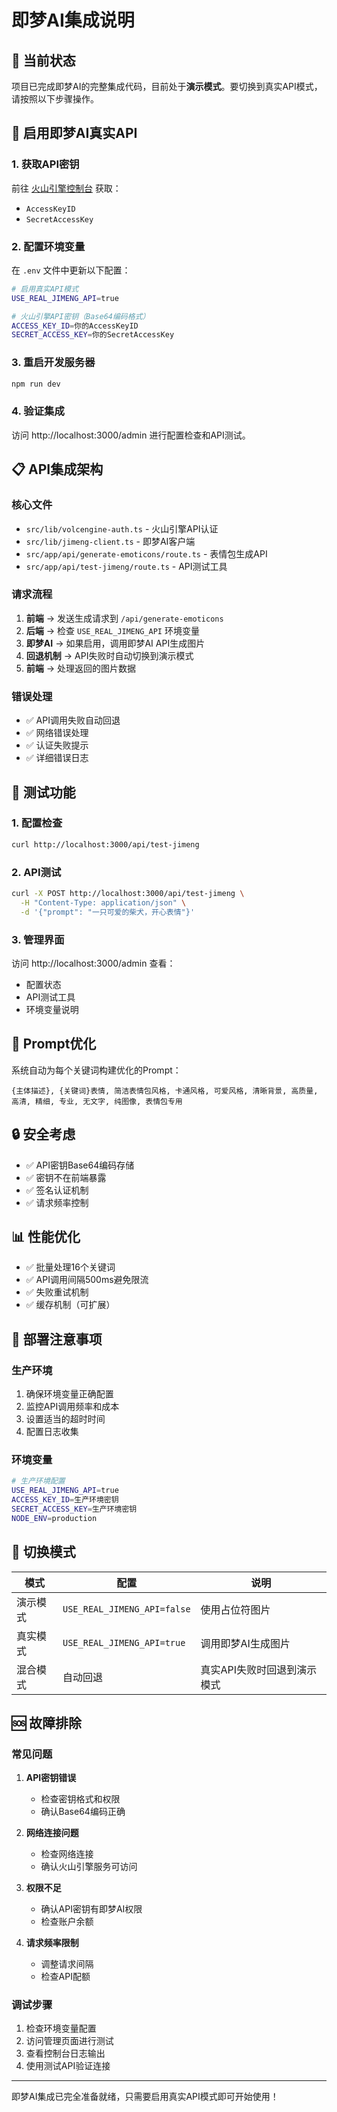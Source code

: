 # 即梦AI集成说明

## 🎯 当前状态

项目已完成即梦AI的完整集成代码，目前处于**演示模式**。要切换到真实API模式，请按照以下步骤操作。

## 🔧 启用即梦AI真实API

### 1. 获取API密钥

前往 [火山引擎控制台](https://console.volcengine.com/) 获取：
- `AccessKeyID`
- `SecretAccessKey`

### 2. 配置环境变量

在 `.env` 文件中更新以下配置：

```bash
# 启用真实API模式
USE_REAL_JIMENG_API=true

# 火山引擎API密钥（Base64编码格式）
ACCESS_KEY_ID=你的AccessKeyID
SECRET_ACCESS_KEY=你的SecretAccessKey
```

### 3. 重启开发服务器

```bash
npm run dev
```

### 4. 验证集成

访问 http://localhost:3000/admin 进行配置检查和API测试。

## 📋 API集成架构

### 核心文件

- `src/lib/volcengine-auth.ts` - 火山引擎API认证
- `src/lib/jimeng-client.ts` - 即梦AI客户端
- `src/app/api/generate-emoticons/route.ts` - 表情包生成API
- `src/app/api/test-jimeng/route.ts` - API测试工具

### 请求流程

1. **前端** → 发送生成请求到 `/api/generate-emoticons`
2. **后端** → 检查 `USE_REAL_JIMENG_API` 环境变量
3. **即梦AI** → 如果启用，调用即梦AI API生成图片
4. **回退机制** → API失败时自动切换到演示模式
5. **前端** → 处理返回的图片数据

### 错误处理

- ✅ API调用失败自动回退
- ✅ 网络错误处理
- ✅ 认证失败提示
- ✅ 详细错误日志

## 🧪 测试功能

### 1. 配置检查

```bash
curl http://localhost:3000/api/test-jimeng
```

### 2. API测试

```bash
curl -X POST http://localhost:3000/api/test-jimeng \
  -H "Content-Type: application/json" \
  -d '{"prompt": "一只可爱的柴犬，开心表情"}'
```

### 3. 管理界面

访问 http://localhost:3000/admin 查看：
- 配置状态
- API测试工具
- 环境变量说明

## 🎨 Prompt优化

系统自动为每个关键词构建优化的Prompt：

```
{主体描述}, {关键词}表情, 简洁表情包风格, 卡通风格, 可爱风格, 清晰背景, 高质量, 高清, 精细, 专业, 无文字, 纯图像, 表情包专用
```

## 🔒 安全考虑

- ✅ API密钥Base64编码存储
- ✅ 密钥不在前端暴露
- ✅ 签名认证机制
- ✅ 请求频率控制

## 📊 性能优化

- ✅ 批量处理16个关键词
- ✅ API调用间隔500ms避免限流
- ✅ 失败重试机制
- ✅ 缓存机制（可扩展）

## 🚀 部署注意事项

### 生产环境

1. 确保环境变量正确配置
2. 监控API调用频率和成本
3. 设置适当的超时时间
4. 配置日志收集

### 环境变量

```bash
# 生产环境配置
USE_REAL_JIMENG_API=true
ACCESS_KEY_ID=生产环境密钥
SECRET_ACCESS_KEY=生产环境密钥
NODE_ENV=production
```

## 🔄 切换模式

| 模式 | 配置 | 说明 |
|------|------|------|
| 演示模式 | `USE_REAL_JIMENG_API=false` | 使用占位符图片 |
| 真实模式 | `USE_REAL_JIMENG_API=true` | 调用即梦AI生成图片 |
| 混合模式 | 自动回退 | 真实API失败时回退到演示模式 |

## 🆘 故障排除

### 常见问题

1. **API密钥错误**
   - 检查密钥格式和权限
   - 确认Base64编码正确

2. **网络连接问题**
   - 检查网络连接
   - 确认火山引擎服务可访问

3. **权限不足**
   - 确认API密钥有即梦AI权限
   - 检查账户余额

4. **请求频率限制**
   - 调整请求间隔
   - 检查API配额

### 调试步骤

1. 检查环境变量配置
2. 访问管理页面进行测试
3. 查看控制台日志输出
4. 使用测试API验证连接

---

即梦AI集成已完全准备就绪，只需要启用真实API模式即可开始使用！